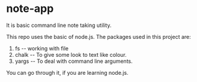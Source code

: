 # note-app
It is basic command line  note taking utility.

This repo uses the basic of node.js.
The packages used in this project are:
1. fs  --  working with file
2. chalk -- To give some look to text like colour.
3. yargs -- To deal with command line arguments.

You can go through it, if you are learning node.js.
